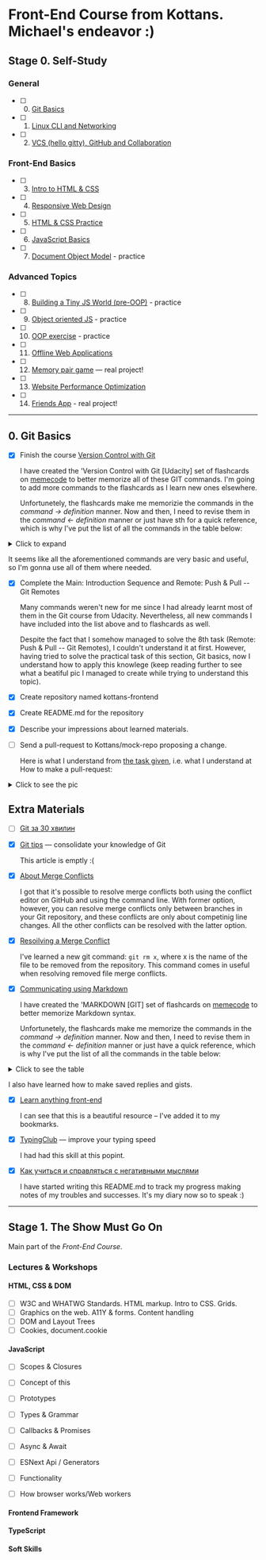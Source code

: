 # Front-End Course from Kottans. Michael's endeavor :)

## Stage 0. Self-Study

### General
- [ ] 0. [Git Basics](https://github.com/kottans/frontend/blob/master/tasks/git-intro.md)
- [ ] 1. [Linux CLI and Networking](https://github.com/kottans/frontend/blob/master/tasks/linux-cli-http.md)
- [ ] 2. [VCS (hello gitty), GitHub and Collaboration](https://github.com/kottans/frontend/blob/master/tasks/git-collaboration.md)

### Front-End Basics
- [ ] 3. [Intro to HTML & CSS](https://github.com/kottans/frontend/blob/master/tasks/html-css-intro.md)
- [ ] 4. [Responsive Web Design](https://github.com/kottans/frontend/blob/master/tasks/html-css-responsive.md)
- [ ] 5. [HTML & CSS Practice](https://github.com/kottans/frontend/blob/master/tasks/html-css-popup.md)
- [ ] 6. [JavaScript Basics](https://github.com/kottans/frontend/blob/master/tasks/js-basics.md)
- [ ] 7. [Document Object Model](https://github.com/kottans/frontend/blob/master/tasks/js-dom.md) - practice

### Advanced Topics
- [ ] 8. [Building a Tiny JS World (pre-OOP)](https://github.com/kottans/frontend/blob/master/tasks/js-pre-oop.md) - practice
- [ ] 9. [Object oriented JS](https://github.com/kottans/frontend/blob/master/tasks/js-oop.md) - practice
- [ ] 10. [OOP exercise](https://github.com/kottans/frontend/blob/master/tasks/js-post-oop.md) - practice
- [ ] 11. [Offline Web Applications](https://github.com/kottans/frontend/blob/master/tasks/app-design-offline.md)
- [ ] 12. [Memory pair game](https://github.com/kottans/frontend/blob/master/tasks/memory-pair-game.md) — real project!
- [ ] 13. [Website Performance Optimization](https://github.com/kottans/frontend/blob/master/tasks/app-design-performance.md)
- [ ] 14. [Friends App](https://github.com/kottans/frontend/blob/master/tasks/friends-app.md) - real project!
________________________________________________


## 0. Git Basics

- [x] Finish the course [Version Control with Git](https://www.udacity.com/course/version-control-with-git--ud123)

  I have created the 'Version Control with Git [Udacity] set of flashcards on [memecode](https://www.memcode.com/users/1823) to better memorize all of these GIT commands. I'm going to add more commands to the flashcards as I learn new ones elsewhere.

  Unfortunetely, the flashcards make me memorizie the commands in the *command -> definition* manner. Now and then, I need to revise them in the *command <- definition* manner or just have sth for a quick reference, which is why I've put the list of all the commands in the table below:

<details>
  <summary>Click to expand</summary>
  
|#|Git command|Explanation
|---|:---|---
|1.| `git pull --rebase` |Ensures that changes made to the local repo are put on top of the changes made in the remote (коротка форма для `git fetch` а потім `git rebase`)
|2.| `git push`|Uploads local repository content to a remote repository
|3.| `git pull`|Fetches and downloads content from a remote repository and immediately updates the local repository to match that content (*просто коротша форма для `git fetch` а потім `git merge`*)
|4.| `git fetch`|
|5.| `git rebase x`|
|6.| `git reset --hard HEAD^`|
|7.| `git reset HEADx`|
|8.| `git reset --soft HEAD^`|
|9.| `git reset --mixed HEAD^`|
|10.| `git reflog`|
|11.| `git show HEAD^^^2` or `HEAD~2^2`|
|12.| `git show HEAD^^` or `HEAD~2`|
|13.| `git show HEAD^^^` or `HEAD~3`|
|14.| `git show SHA^2`, where SHA is the SHA of a merge commit|
|15.| `git show HEAD^` or `HEAD~` or `HEAD~1`|
|16.| `git revert x`, where x is the SHA of commit to revert|
|17.| `git commit --amend`|
|18.| `git merge x`, where x is the name of the branch to be merged into the branch that's currently checked out|
|19.| `git reset --hard HEAD^`|
|20.| `git log --oneline --graph --all`|
|21.| `git checkout -b x y`, where x is the name of the newly-created branch, y is the branch name (the most recent commit in that branch) or a commit's SHA which the newly-created brach will stem from|
|22.| `git branch -D x`, where x is the name of the branch, and the flag MUST be CAPITALIZED|
|23.| `git branch -d x`, where x is the name of the branch|
|24.| `git checkout x`, where x is is the name of the brance|
|25.| `git branch x`|
|26.| `git branch`|
|27.| `git commit -m "x"`, where x is used as the commit message. Be aware that you can't provide a description for the commit, only the message part|
|28.| `git tag -d x`, where x is the name of the tag|
|29.| `git tag`|
|30.| `git tag -a x`, where x is the name of the tag. If you don't provide the flag, then it'll create what's called lightweight tag.|
||**Wildcards:**|
||- `**`|
||- `[a-z]`|
||- `[abc]`|
||- `?`|
||- `samples/*.jpg`|
||.gitignore|
|31.| `git diff`|
|32.| `git rm --cached x`, where x is the name of the file|
|33.| `git add .` (in a regular way it would be used as `git add x x ... xN`, where x, xN are the names of the files|
|34.| `git config --global user.name "x"`, where x is Your-Full-Name|
|35.| `git config --global user.email "x"`, where x is Your-Email|
|36.| `git show x`, where x is first 7 chars of the commit's SHA:|
|| - `--stat`|
|| - `-p` or `--patch`|
|| - `-w`|
|37.| `git log -p` (or `--patch`)|
|38.| `git log --stat`|
|39.| `git log` (to leave Less text editor, use **q**)|
|40.| `git status`|
|41.| `git clone https://...` (optionally, u could add the folder name after the url, to clone the repository into that folder, e.g. use another name of the repository locally)|
|42.| `git init`|
|43.| `git config --list`|
|44.| `git config --global core.editor "code --wait"`|
|45.| `git config --global merge.conflictstyle diff3`|
  </details>

  It seems like all the aforementioned commands are very basic and useful, so I'm gonna use all of them where needed.



- [x] Complete the Main: Introduction Sequence and Remote: Push & Pull -- Git Remotes

  Many commands weren't new for me since I had already learnt most of them in the Git course from Udacity. Nevertheless, all new commands I have included into the list above and to flashcards as well.

  Despite the fact that I somehow managed to solve the 8th task (Remote: Push & Pull -- Git Remotes), I couldn't understand it at first. However, having tried to solve the practical task of this section, Git basics, now I understand how to apply this knowlege (keep reading further to see what a beatiful pic I managed to create while trying to understand this topic).


- [x] Create repository named kottans-frontend

- [x] Create README.md for the repository

- [x] Describe your impressions about learned materials.

- [ ] Send a pull-request to Kottans/mock-repo proposing a change.

  Here is what I understand from [the task given](https://github.com/kottans/frontend/blob/master/tasks/git-intro.md), i.e. what I understand at How to make a pull-request:

<details>
  <summary>Click to see the pic</summary>
  
![how to make a pull-request](https://clip2net.com/clip/m0/33c0a-clip-191kb.jpg?nocache=1)
</details>

## Extra Materials

- [ ] [Git за 30 хвилин](https://codeguida.com/post/453)

- [x] [Git tips](http://sixrevisions.com/web-development/git-tips/) — consolidate your knowledge of Git

  This article is emptly :(

- [x] [About Merge Conflicts](https://docs.github.com/en/free-pro-team@latest/github/collaborating-with-issues-and-pull-requests/about-merge-conflicts)

  I got that it's possible to resolve merge conflicts both using the conflict editor on GitHub and using the command line. With former option, however, you can resolve merge conflicts only between branches in your Git repository, and these conflicts are only about competinig line changes. All the other conflicts can be resolved with the latter option.

- [x] [Resoilving a Merge Conflict](https://docs.github.com/en/free-pro-team@latest/github/collaborating-with-issues-and-pull-requests/resolving-a-merge-conflict-using-the-command-line)

  I've learned a new git command: `git rm x`, where x is the name of the file to be removed from the repository.  This command comes in useful when resolving removed file merge conflicts.

- [x] [Communicating using Markdown](https://lab.github.com/githubtraining/communicating-using-markdown)

  I have created the 'MARKDOWN [GIT] set of flashcards on [memecode](https://www.memcode.com/users/1823) to better memorize Markdown syntax.

  Unfortunetely, the flashcards make me memorize the commands in the *command -> definition* manner. Now and then, I need to revise them in the *command <- definition* manner or just have a quick reference, which is why I've put the list of all the commands in the table below:

<details>
  <summary>Click to see the table</summary>
  
|#|Piece of Syntax|Description
|---|---|---:
|1.| `-` or `*`| Creates an unordered list
|2.| `- [ ] x`| Adds a checkbox
|3.| `- [x] x`| Adds a ticked checkbox
|4.| `[title](url)`| Creates a link (TIP: use the keyboard shortcut **command + k** to create a link
|5.| `# header 1` ... `###### header 6`| Header 1 is the largest, while header 6 is the smallest
|6.| `![title](url)`| Adds an image
|7.| `**x**`| Bold **x**
|8.| `*x*`| Italic *x*
|9.| `~~ABC~~`| Strikethrough x (закреслений)
|10.| `**aaa _aaa_ aaa**`| **aaa _aaa_ aaa**
|11.| `***aaa aaa aaa***`| ***aaa aaa aaa***
|12.|  `> x`| Adds quotation
|13.| `@perseon`, where *person* is a person's username or team name| Mentions a person or a team; autocomplete results are restricted to repository collaborators and any other participants on the thread
|14.| `@organisation/team` | Subscribes all members of the team to the conversation
|15.| `#`| Brings up a list of suggested issues and pull requests within the repository
|16.| `:`| Brings up a list of suggested emoji ([emoji-cheat-sheet.com](https://www.webfx.com/tools/emoji-cheat-sheet/))
|17.| `---`| Creates each column's header of a table. **At least 3 hyphens must be used**
|18.| `\|`| Separates each column of the table
|19.| `:---`, `:---:`, `---:`| Aligns text to the left, center, and to the right, respectively
|20.| `\```xxx *code* ```/`| Adds an optional language identifier to enable syntax highlighting in your fenced code block. Use `HTML`, `CSS`, or `JavaScript` instead of `xxx`. Other identifiers for more languages you can find [here](https://github.com/github/linguist/blob/master/lib/linguist/languages.yml). Don't pay your attention to the `\/`, they are not needed in the real syntax.
|21.| `<details><summary>message</summary> content</details>`| Adds a collapsible section containing sth. NB: Make sure you have an empty line after the closing `</summary>` tag, otherwise the markdown/code blocks won't show correctly. NB: Make sure you have an empty line after the closing `</details>` tag if you have multiple collapsible sections.
</details>

  I also have learned how to make saved replies and gists.

- [x] [Learn anything front-end](https://learn-anything.xyz/web-development/front-end)

  I can see that this is a beautiful resource – I've added it to my bookmarks.

- [x] [TypingClub](https://www.typingclub.com/) — improve your typing speed

  I had had this skill at this popint.

- [x] [Как учиться и справляться с негативными мыслями](https://guides.hexlet.io/learning/)

  I have started writing this README.md to track my progress making notes of my troubles and successes. It's my diary now so to speak :)



_________________________________________________________________________

## Stage 1. The Show Must Go On

Main part of the _Front-End Course_.

### Lectures & Workshops

#### HTML, CSS & DOM

- [ ] W3C and WHATWG Standards. HTML markup. Intro to CSS. Grids.
- [ ] Graphics on the web. А11Y & forms. Content handling
- [ ] DOM and Layout Trees
- [ ] Cookies, document.cookie

#### JavaScript

- [ ] Scopes & Closures
- [ ] Concept of this
- [ ] Prototypes
- [ ] Types & Grammar
- [ ] Callbacks & Promises
- [ ] Async & Await
- [ ] ESNext Api / Generators
- [ ] Functionality
- [ ] How browser works/Web workers


#### Frontend Framework

#### TypeScript

#### Soft Skills


